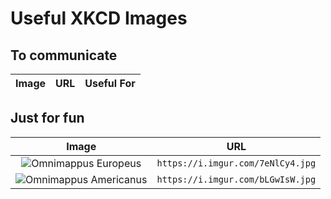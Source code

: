 # Useful XKCD Images

## To communicate
Image|URL|Useful For
:-:|:-:|:--

## Just for fun
Image|URL
:-:|:-:
![Omnimappus Europeus](https://i.imgur.com/7eNlCy4.jpg)|`https://i.imgur.com/7eNlCy4.jpg`
![Omnimappus Americanus](https://i.imgur.com/bLGwIsW.jpg)|`https://i.imgur.com/bLGwIsW.jpg`
